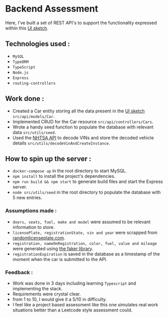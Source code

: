 # Backend Assessment

Here, I've built a set of REST API's to support the functionality expressed within this [UI sketch](https://xd.adobe.com/view/fed5ede8-2626-46ec-a3f9-ec0cba0df6f4-ab86/).

## Technologies used :
- `MySQL`
- `TypeORM`
- `TypeScript`
- `Node.js`
- `Express`
- `routing-controllers`

## Work done :
- Created a Car entity storing all the data present in the [UI sketch](https://xd.adobe.com/view/fed5ede8-2626-46ec-a3f9-ec0cba0df6f4-ab86/) `src/api/models/Car`.
- Implemented CRUD for the Car resource `src/api/controllers/Cars`.
- Wrote a handy seed function to populate the database with relevant data `src/utils/seed`.
-  Used the [NHTSA API](https://vpic.nhtsa.dot.gov/api/) to decode VINs and store the decoded vehicle details `src/utils/decodeVinAndCreateInstance`.

## How to spin up the server :
- `docker-compose up` in the root directory to start MySQL.
- `npm install` to install the project's dependencies.
- `npm run build && npm start` to generate build files and start the Express server.
- `node src/utils/seed` in the root directory to populate the database with 5 new entries.

### Assumptions made :
- `doors, seats, fuel, make and model` were assumed to be relevant information to store.
- `licensePlate, registrationState, vin and year` were scrapped from [randomlicenseplate.com](https://randomlicenseplate.com/license-plate).
- `registration, nameOnRegistration, color, fuel, value and mileage` were generated using [the faker library](https://fakerjs.dev/guide/#overview).
- `registrationExpiration` is saved in the database as a timestamp of the moment when the car is submitted to the API.

### Feedback :
- Work was done in 3 days including learning `Typescript` and implementing the stack.
- Requirements were crystal clear.
- from 1 to 10, I would give it a 5/10 in difficulty.
- I feel like a project based assessment like this one simulates real work situations better than a Leetcode style assessment could.